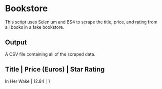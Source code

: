 # Bookstore

This script uses Selenium and BS4 to scrape the title, price, and rating from all books in a fake bookstore.

## Output
A CSV file containing all of the scraped data.

Title | Price (Euros) | Star Rating
-----------------------------------
In Her Wake | 12.84 | 1

